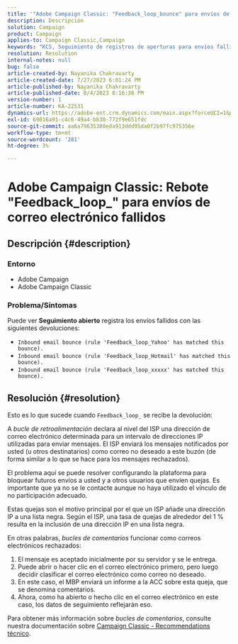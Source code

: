 ```yaml
---
title: '"Adobe Campaign Classic: "Feedback_loop_bounce" para envíos de correo electrónico fallidos"'
description: Descripción
solution: Campaign
product: Campaign
applies-to: Campaign Classic,Campaign
keywords: "KCS, Seguimiento de registros de aperturas para envíos fallidos, bucle de comentarios, devolución de correo electrónico entrante, ACC,"
resolution: Resolution
internal-notes: null
bug: false
article-created-by: Nayanika Chakravarty
article-created-date: 7/27/2023 6:01:24 PM
article-published-by: Nayanika Chakravarty
article-published-date: 8/4/2023 8:16:36 PM
version-number: 1
article-number: KA-22531
dynamics-url: https://adobe-ent.crm.dynamics.com/main.aspx?forceUCI=1&pagetype=entityrecord&etn=knowledgearticle&id=ede15597-a72c-ee11-bdf4-6045bd006149
exl-id: 69016a91-c4c6-49a4-bb30-772f9e651fdc
source-git-commit: aa6a79635380eda913ddd95da0f2b97fc975356e
workflow-type: tm+mt
source-wordcount: '281'
ht-degree: 3%

---
```


# Adobe Campaign Classic: Rebote &quot;Feedback_loop_&quot; para envíos de correo electrónico fallidos

## Descripción {#description}


### Entorno

- Adobe Campaign
- Adobe Campaign Classic


### Problema/Síntomas

Puede ver <b>Seguimiento abierto</b> registra los envíos fallidos con las siguientes devoluciones:

- `Inbound email bounce (rule 'Feedback_loop_Yahoo' has matched this bounce).`
- `Inbound email bounce (rule 'Feedback_loop_Hotmail' has matched this bounce).`
- `Inbound email bounce (rule 'Feedback_loop_xxxxx' has matched this bounce).`



## Resolución {#resolution}


Esto es lo que sucede cuando `Feedback_loop_` se recibe la devolución:

A *bucle de retroalimentación* declara al nivel del ISP una dirección de correo electrónico determinada para un intervalo de direcciones IP utilizadas para enviar mensajes. El ISP enviará los mensajes notificados por usted (u otros destinatarios) como correo no deseado a este buzón (de forma similar a lo que se hace para los mensajes rechazados).

El problema aquí se puede resolver configurando la plataforma para bloquear futuros envíos a usted y a otros usuarios que envíen quejas. Es importante que ya no se le contacte aunque no haya utilizado el vínculo de no participación adecuado.

Estas quejas son el motivo principal por el que un ISP añade una dirección IP a una lista negra. Según el ISP, una tasa de quejas de alrededor del 1 % resulta en la inclusión de una dirección IP en una lista negra.

En otras palabras, *bucles de comentarios* funcionar como correos electrónicos rechazados:

1. El mensaje es aceptado inicialmente por su servidor y se le entrega.
2. Puede abrir o hacer clic en el correo electrónico primero, pero luego decidir clasificar el correo electrónico como correo no deseado.
3. En este caso, el MBP enviará un informe a la ACC sobre esta queja, que se denomina comentarios.
4. Ahora, como ha abierto o hecho clic en el correo electrónico en este caso, los datos de seguimiento reflejarán eso.


Para obtener más información sobre *bucles de comentarios*, consulte nuestra documentación sobre [Campaign Classic - Recommendations técnico](https://experienceleague.adobe.com/docs/deliverability-learn/deliverability-best-practice-guide/additional-resources/campaign/acc-technical-recommendations.html?lang=en#feedback-loop-acc).
